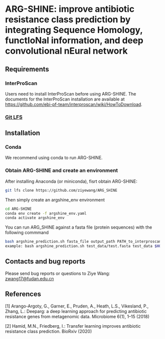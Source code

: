 # ARG-SHINE: improve antibiotic resistance class prediction by integrating Sequence Homology, functIoNal information, and deep convolutional nEural network

## <a name="requirement"></a>Requirements
### <a name="InterProScan"></a>InterProScan
Users need to install InterProScan before using ARG-SHINE. The documents for the InterProScan installation are available at https://github.com/ebi-pf-team/interproscan/wiki/HowToDownload.
### <a name="Git LFS"></a>[Git LFS](https://git-lfs.github.com/)

## <a name="started"></a>Installation

### <a name="docker"></a>Conda

We recommend using conda to run ARG-SHINE.

### <a name="docker"></a>Obtain ARG-SHINE and create an environment
After installing Anaconda (or miniconda), fisrt obtain ARG-SHINE:

```sh
git lfs clone https://github.com/ziyewang/ARG_SHINE
```
Then simply create an argshine_env environment 

```sh
cd ARG-SHINE
conda env create -f argshine_env.yaml
conda activate argshine_env
```
You can run ARG_SHINE against a fasta file (protein sequences) with the following commmand
```sh
bash argshine_prediction.sh fasta_file output_path PATH_to_interproscan
example: bash argshine_prediction.sh test_data/test.fasta test_data $HOME/interproscan-5.44-79.0
```

## <a name="preprocessing"></a>Contacts and bug reports
Please send bug reports or questions to Ziye Wang: zwang17@fudan.edu.cn 

## <a name="preprocessing"></a>References
[1] Arango-Argoty, G., Garner, E., Pruden, A., Heath, L.S., Vikesland, P., Zhang, L.: Deeparg: a deep learning
approach for predicting antibiotic resistance genes from metagenomic data. Microbiome 6(1), 1–15 (2018)

[2] Hamid, M.N., Friedberg, I.: Transfer learning improves antibiotic resistance class prediction. BioRxiv (2020)
